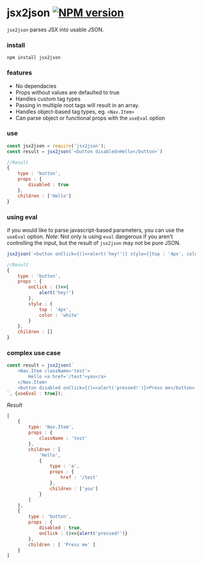 # jsx2json [![NPM version](https://badge.fury.io/js/jsx2json.svg)](http://badge.fury.io/js/jsx2json)

`jsx2json` parses JSX into usable JSON.


### install

`npm install jsx2json`


### features

- No dependacies
- Props without values are defaulted to true
- Handles custom tag types
- Passing in multiple root tags will result in an array.
- Handles object-based tag types, eg. `<Nav.Item>`
- Can parse object or functional props with the `useEval` option


### use

```jsx
const jsx2json = require('jsx2json');
const result = jsx2json(`<button disabled>Hello</button>`)

//Result
{
	type : 'button',
	props : {
		disabled : true
	},
	children : ['Hello']
}

```


### using eval

if you would like to parse javascript-based parameters, you can use the `useEval` option. *Note:* Not only is using `eval` dangerous if you aren't controlling the input, but the result of `jsx2json` may not be pure JSON.

```jsx
jsx2json(`<button onClick={()=>alert('hey!')} style={{top : '4px', color : 'white'}} />`);

//Result
{
	type : 'button',
	props : {
		onClick : ()=>{
			alert('hey!')
		},
		style : {
			top : '4px',
			color : 'white'
		}
	},
	children : []
}
```


### complex use case

```jsx
const result = jsx2json(`
	<Nav.Item className='test'>
		Hello <a href='/test'>you</a>
	</Nav.Item>
	<button disabled onClick={()=>alert('pressed!')}>Press me</button>
`, {useEval : true});
```

*Result*

```js
[
	{
		type: 'Nav.Item',
		props : {
			className : 'test'
		},
		children : [
			'Hello',
			{
				type : 'a',
				props : {
					href : '/test'
				},
				children : ['you']
			}
		]
	},
	{
		type : 'button',
		props : {
			disabled : true,
			onClick : ()=>{alert('pressed!')}
		},
		children : [ 'Press me' ]
	}
]
```
